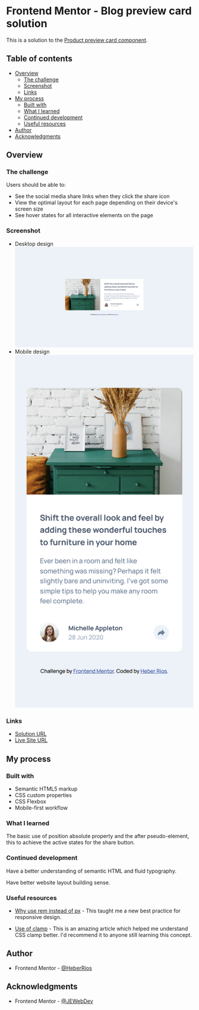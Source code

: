 # Frontend Mentor - Blog preview card solution

This is a solution to the [Product preview card component](https://www.frontendmentor.io/challenges/product-preview-card-component-GO7UmttRfa).

## Table of contents

-   [Overview](#overview)
    -   [The challenge](#the-challenge)
    -   [Screenshot](#screenshot)
    -   [Links](#links)
-   [My process](#my-process)
    -   [Built with](#built-with)
    -   [What I learned](#what-i-learned)
    -   [Continued development](#continued-development)
    -   [Useful resources](#useful-resources)
-   [Author](#author)
-   [Acknowledgments](#acknowledgments)

## Overview

### The challenge

Users should be able to:

-   See the social media share links when they click the share icon
-   View the optimal layout for each page depending on their device's screen size
-   See hover states for all interactive elements on the page

### Screenshot

-   Desktop design ![](./assets/images/screenshot-desktop.png)
-   Mobile design ![](./assets/images/screenshot-mobile.png)

### Links

-   [Solution URL]()
-   [Live Site URL]()

## My process

### Built with

-   Semantic HTML5 markup
-   CSS custom properties
-   CSS Flexbox
-   Mobile-first workflow

### What I learned

The basic use of position absolute property and the after pseudo-element,
this to achieve the active states for the share button.

### Continued development

Have a better understanding of semantic HTML and fluid typography.

Have better website layout building sense.

### Useful resources

-   [Why use rem instead of px](https://www.youtube.com/watch?v=xCSw6bPXZks) - This taught me
    a new best practice for responsive design.

-   [Use of clamp](https://www.youtube.com/watch?v=erqRw3E-vn4&t=202s) - This is an amazing article which helped me understand CSS clamp better. I'd recommend it to anyone still learning this concept.

## Author

-   Frontend Mentor - [@HeberRios](https://www.frontendmentor.io/profile/HeberRios)

## Acknowledgments

-   Frontend Mentor - [@JEWebDev](https://www.frontendmentor.io/profile/JEWebDev)
